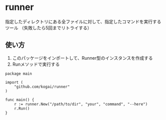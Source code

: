 # runner

指定したディレクトリにある全ファイルに対して、指定したコマンドを実行するツール
（失敗したら5回までリトライする）

## 使い方

1. このパッケージをインポートして、Runner型のインスタンスを作成する
2. Runメソッドで実行する

```
package main

import (
	"github.com/kogai/runner"
)

func main() {
	r := runner.New("/path/to/dir", "your", "command", "--here")
	r.Run()
}
```
